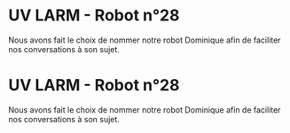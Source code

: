 # UV LARM - Robot n°28

Nous avons fait le choix de nommer notre robot Dominique afin de faciliter nos conversations à son sujet.
# UV LARM - Robot n°28

Nous avons fait le choix de nommer notre robot Dominique afin de faciliter nos conversations à son sujet.
